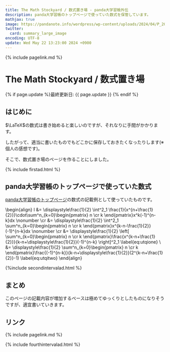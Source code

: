 ```yaml
---
title: The Math Stockyard / 数式置き場 - panda大学習帳外伝
description: panda大学習帳のトップページで使っていた数式を保管しています。
mathjax: true
image: https://pandanote.info/wordpress/wp-content/uploads/2024/04/P_20240420_142526-scaled.jpg
twitter: 
  card: summary_large_image
encoding: UTF-8
update: Wed May 22 13:23:00 2024 +0900
---
```

{% include pagelink.md %}
# The Math Stockyard / 数式置き場
{% if page.update %}最終更新日: {{ page.update }} {% endif %}
## はじめに

$\LaTeX$の数式は書き始めると楽しいのですが、それなりに手間がかかります。

したがって、適当に書いたものでもどこかに保存しておきたくなったりします(※個人の感想です)。

そこで、数式置き場のページを作ることにしました。

{% include firstad.html %}

## panda大学習帳のトップページで使っていた数式

[panda大学習帳のトップページ](https://pandanote.info/)の数式の記載例として使っていたものです。

\begin{align}
I &= \displaystyle\frac{1}{2} \int^2_1 \frac{1}{x^{n+\frac{1}{2}}}\cdot\sum^n_{k=0}\begin{pmatrix}
n \cr
k
\end{pmatrix}x^k(-1)^{n-k}dx \nonumber \cr
&= \displaystyle\frac{1}{2} \int^2_1 \sum^n_{k=0}\begin{pmatrix}
n \cr
k
\end{pmatrix}x^{k-n-\frac{1}{2}}(-1)^{n-k}dx \nonumber \cr
&= \displaystyle\frac{1}{2} \left[ \sum^n_{k=0}\begin{pmatrix}
n \cr
k
\end{pmatrix}\frac{x^{k-n+\frac{1}{2}}}{k-n+\displaystyle\frac{1}{2}}(-1)^{n-k} \right]^2_1 \label{eq:utqione} \\
&= \displaystyle\frac{1}{2} \sum^n_{k=0}\begin{pmatrix}
n \cr
k
\end{pmatrix}\frac{(-1)^{n-k}}{k-n+\displaystyle\frac{1}{2}}(2^{k-n+\frac{1}{2}}-1) \label{eq:utqitwo}
\end{align}

{%include secondintervalad.html %}

## まとめ

このページの記載内容が増加するペースは極めてゆっくりとしたものになりそうですが、適宜書いていきます。

## リンク
{% include pagelink.md %}

{% include fourthintervalad.html %}
